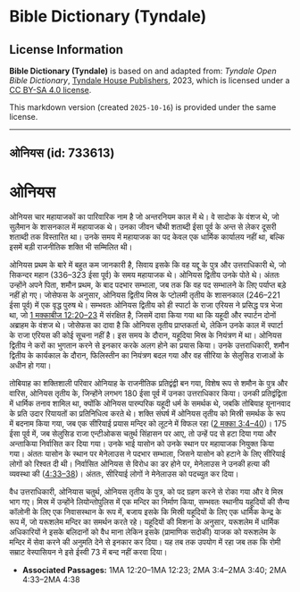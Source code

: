 # Bible Dictionary (Tyndale)

## License Information

**Bible Dictionary (Tyndale)** is based on and adapted from: _Tyndale Open Bible Dictionary_, [Tyndale House Publishers](https://tyndaleopenresources.com/), 2023, which is licensed under a [CC BY-SA 4.0 license](https://creativecommons.org/licenses/by-sa/4.0/legalcode.en).

This markdown version (created `2025-10-16`) is provided under the same license.



--------------------------------

## ओनियस (id: 733613)

ओनियस
=====

ओनियस चार महायाजकों का पारिवारिक नाम है जो अन्तरनियम काल में थे। वे सादोक के वंशज थे, जो सुलैमान के शासनकाल में महायाजक थे। उनका जीवन चौथी शताब्दी ईसा पूर्व के अन्त से लेकर दूसरी शताब्दी तक विस्तारित था। उनके समय में महायाजक का पद केवल एक धार्मिक कार्यालय नहीं था, बल्कि इसमें बड़ी राजनीतिक शक्ति भी सम्मिलित थी।

ओनियस प्रथम के बारे में बहुत कम जानकारी है, सिवाय इसके कि वह यद्दू के पुत्र और उत्तराधिकारी थे, जो सिकन्दर महान (336–323 ईसा पूर्व) के समय महायाजक थे। ओनियस द्वितीय उनके पोते थे। अंततः उन्होंने अपने पिता, शमौन प्रथम, के बाद पदभार सम्भाला, जब तक कि वह पद सम्भालने के लिए पर्याप्त बड़े नहीं हो गए। जोसेफस के अनुसार, ओनियस द्वितीय मिस्र के प्टोलमी तृतीय के शासनकाल (246–221 ईसा पूर्व) में एक वृद्ध पुरुष थे। सम्भवतः ओनियस द्वितीय को ही स्पार्टा के राजा एरियस ने प्रसिद्ध पत्र भेजा था, जो [1 मक्काबीज 12:20–23](https://ref.ly/1Macc12:20-1Macc12:23) में संरक्षित है, जिसमें दावा किया गया था कि यहूदी और स्पार्टन दोनों अब्राहम के वंशज थे। जोसेफस का दावा है कि ओनियस तृतीय प्राप्तकर्ता थे, लेकिन उनके काल में स्पार्टा के राजा एरियस की कोई सूचना नहीं है। इस समय के दौरान, यहूदिया मिस्र के नियंत्रण में था। ओनियस द्वितीय ने करों का भुगतान करने से इनकार करके अलग होने का प्रयास किया। उनके उत्तराधिकारी, शमौन द्वितीय के कार्यकाल के दौरान, फिलिस्तीन का नियंत्रण बदल गया और वह सीरिया के सेलुसिड राजाओं के अधीन हो गया।

तोबियाह का शक्तिशाली परिवार ओनियाह के राजनीतिक प्रतिद्वंद्वी बन गया, विशेष रूप से शमौन के पुत्र और वारिस, ओनियस तृतीय के, जिन्होंने लगभग 180 ईसा पूर्व में उनका उत्तराधिकार किया। उनकी प्रतिद्वंद्विता में धार्मिक तनाव शामिल था, क्योंकि ओनियस पारम्परिक यहूदी धर्म के समर्थक थे, जबकि तोबियाह यूनानवाद के प्रति उदार रियायतों का प्रतिनिधित्व करते थे। शक्ति संघर्ष में ओनियस तृतीय को मिस्री समर्थक के रूप में बदनाम किया गया, जब एक सीरियाई प्रयास मन्दिर को लूटने में विफल रहा ([2 मक्का 3:4–40](https://ref.ly/2Macc3:4-2Macc3:40))। 175 ईसा पूर्व में, जब सेलुसिड राजा एन्टीओकस चतुर्थ सिंहासन पर आए, तो उन्हें पद से हटा दिया गया और अन्ताकिया निर्वासित कर दिया गया। उनके भाई यासोन को उनके स्थान पर महायाजक नियुक्त किया गया। अंततः यासोन के स्थान पर मेनेलाउस ने पदभार सम्भाला, जिसने यासोन को हटाने के लिए सीरियाई लोगों को रिश्वत दी थी। निर्वासित ओनियस से विरोध का डर होने पर, मेनेलाउस ने उनकी हत्या की व्यवस्था की ([4:33–38](https://ref.ly/2Macc4:33-2Macc4:38))। अंततः, सीरियाई लोगों ने मेनेलाउस को पदच्युत कर दिया।

वैध उत्तराधिकारी, ओनियास चतुर्थ, ओनियस तृतीय के पुत्र, को पद ग्रहण करने से रोका गया और वे मिस्र भाग गए। मिस्र में उन्होंने लियोन्तोपुलिस में एक मन्दिर का निर्माण किया, सम्भवतः स्थानीय यहूदियों की सैन्य कॉलोनी के लिए एक निवासस्थान के रूप में, बजाय इसके कि मिस्री यहूदियों के लिए एक धार्मिक केन्द्र के रूप में, जो यरूशलेम मन्दिर का समर्थन करते रहे। यहूदियों की मिशना के अनुसार, यरूशलेम में धार्मिक अधिकारियों ने इसके बलिदानों को वैध माना लेकिन इसके (प्रामाणिक सदोकी) याजक को यरूशलेम के मन्दिर में सेवा करने की अनुमति देने से इनकार कर दिया। यह तब तक उपयोग में रहा जब तक कि रोमी सम्राट वेस्पासियन ने इसे ईस्वी 73 में बन्द नहीं करवा दिया।

* **Associated Passages:** 1MA 12:20–1MA 12:23; 2MA 3:4–2MA 3:40; 2MA 4:33–2MA 4:38

